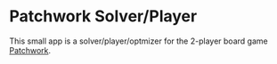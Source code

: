 # Patchwork Solver/Player
This small app is a solver/player/optmizer for the 2-player board game [Patchwork](https://boardgamegeek.com/boardgame/163412/patchwork).